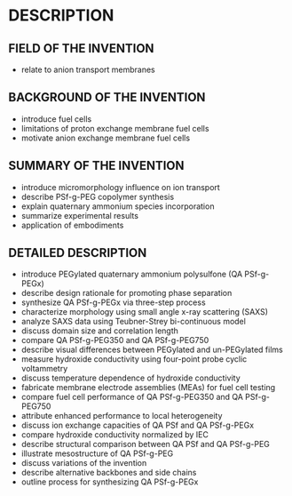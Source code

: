 # DESCRIPTION

## FIELD OF THE INVENTION

- relate to anion transport membranes

## BACKGROUND OF THE INVENTION

- introduce fuel cells
- limitations of proton exchange membrane fuel cells
- motivate anion exchange membrane fuel cells

## SUMMARY OF THE INVENTION

- introduce micromorphology influence on ion transport
- describe PSf-g-PEG copolymer synthesis
- explain quaternary ammonium species incorporation
- summarize experimental results
- application of embodiments

## DETAILED DESCRIPTION

- introduce PEGylated quaternary ammonium polysulfone (QA PSf-g-PEGx)
- describe design rationale for promoting phase separation
- synthesize QA PSf-g-PEGx via three-step process
- characterize morphology using small angle x-ray scattering (SAXS)
- analyze SAXS data using Teubner-Strey bi-continuous model
- discuss domain size and correlation length
- compare QA PSf-g-PEG350 and QA PSf-g-PEG750
- describe visual differences between PEGylated and un-PEGylated films
- measure hydroxide conductivity using four-point probe cyclic voltammetry
- discuss temperature dependence of hydroxide conductivity
- fabricate membrane electrode assemblies (MEAs) for fuel cell testing
- compare fuel cell performance of QA PSf-g-PEG350 and QA PSf-g-PEG750
- attribute enhanced performance to local heterogeneity
- discuss ion exchange capacities of QA PSf and QA PSf-g-PEGx
- compare hydroxide conductivity normalized by IEC
- describe structural comparison between QA PSf and QA PSf-g-PEG
- illustrate mesostructure of QA PSf-g-PEG
- discuss variations of the invention
- describe alternative backbones and side chains
- outline process for synthesizing QA PSf-g-PEGx

